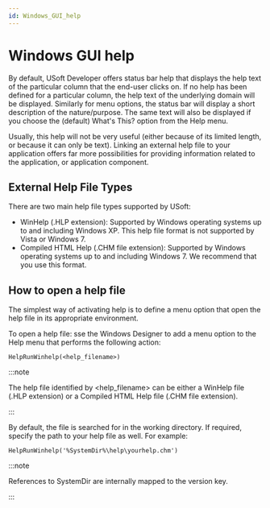 ```yaml
---
id: Windows_GUI_help
---
```


# Windows GUI help

By default, USoft Developer offers status bar help that displays the help text of the particular column that the end-user clicks on. If no help has been defined for a particular column, the help text of the underlying domain will be displayed. Similarly for menu options, the status bar will display a short description of the nature/purpose. The same text will also be displayed if you choose the (default) What's This? option from the Help menu.

Usually, this help will not be very useful (either because of its limited length, or because it can only be text). Linking an external help file to your application offers far more possibilities for providing information related to the application, or application component.

## External Help File Types

There are two main help file types supported by USoft:

- WinHelp (.HLP extension): Supported by Windows operating systems up to and including Windows XP. This help file format is not supported by Vista or Windows 7.
- Compiled HTML Help (.CHM file extension): Supported by Windows operating systems up to and including Windows 7. We recommend that you use this format.

## How to open a help file

The simplest way of activating help is to define a menu option that open the help file in its appropriate environment.

To open a help file: sse the Windows Designer to add a menu option to the Help menu that performs the following action:

```
HelpRunWinhelp(<help_filename>)
```


:::note

The help file identified by \<help_filename> can be either a WinHelp file (.HLP extension) or a Compiled HTML Help file (.CHM file extension).

:::

By default, the file is searched for in the working directory. If required, specify the path to your help file as well. For example:

```
HelpRunWinhelp('%SystemDir%\help\yourhelp.chm')
```


:::note

References to SystemDir are internally mapped to the version key.

:::
